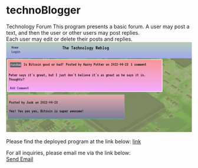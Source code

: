 # technoBlogger
Technology Forum
This program presents a basic forum.
A user may post a text, and then the user or other users may post replies.<br>
Each user may edit or delete their posts and replies.<br>
 <img src="./public/images/Capture.PNG" alt="tech blog image" /><br>


Please find the deployed program at the link below:
<a href="https://dashboard.heroku.com/apps/the-technology-weblog" target="_blank">link</a><br>

 For all inquiries, please email me via the link below:<br>
 <a href = "mailto: pilibili@protonmail.com">Send Email</a> 

